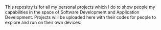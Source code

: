 This repositry is for all my personal projects which I do to show people my capabilities in the space of Software Development and Application Development.
Projects will be uploaded here with their codes for people to explore and run on their own devices.
